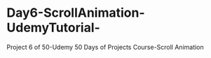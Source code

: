 # Day6-ScrollAnimation-UdemyTutorial-
Project 6 of 50-Udemy 50 Days of Projects Course-Scroll Animation
